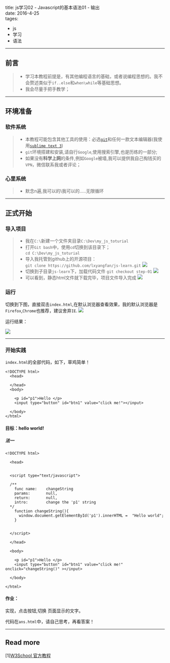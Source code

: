 title: js学习02 - Javascript的基本语法01 - 输出  
date: 2016-4-25  
tages:
- js
- 学习
- 语法
----

## 前言

>- 学习本教程前提是，有其他编程语言的基础，或者说编程思想的。我不会赘述类似于`if..else`和`when\while`等基础思想。
>- 我会尽量手把手教学；

---

## 环境准备


### 软件系统

>- 本教程可能包含其他工具的使用：必选[`git`](https://git-scm.com/downloads/guis)和任何一款文本编辑器(我使用[`sublime text 3`](https://www.sublimetext.com/3))
>- `git`环境搭建和安装,请自行`Google`,使用搜索引擎,也是历练的一部分;
>- 如果没有**科学上网**的条件,例如`Google`被墙,我可以提供我自己掏钱买的`VPN`，微信联系我或者评论；

### 心里系统

>- 默念n遍,我可以的\我可以的.....无限循环

---


## 正式开始

### 导入项目

>- 我在`C:\`新建一个文件夹目录`C:\Dev\my_js_toturial`
>- 打开`Git bash`中，使用`cd`切换到该目录下；  
`cd C:\Dev\my_js_toturial`  
>- 导入我托管到github上的开源项目：  
`git clone https://github.com/lxyangfan/js-learn.git`
![](http://7xsyqy.com2.z0.glb.clouddn.com/js-learn-2-01.png)
>- 切换到子目录`js-learn`下，加载代码文件
`git checkout step-01`
![](http://7xsyqy.com2.z0.glb.clouddn.com/js-learn-2-02.png)
>- 可以看到，静态html文件就下载完毕，项目文件导入完成
![](http://7xsyqy.com2.z0.glb.clouddn.com/js-learn-2-03.png)

### 运行

切换到下图，直接双击`index.html`,在默认浏览器查看效果，我的默认浏览器是`Firefox`,`Chrome`也推荐，建议舍弃`IE`.
![](http://7xsyqy.com2.z0.glb.clouddn.com/js-learn-2-03.png)

运行结果：  

![](http://7xsyqy.com2.z0.glb.clouddn.com/js-learn-2-04.png)

----

### 开始实践

`index.html`的全部代码，如下，草鸡简单！

```
<!DOCTYPE html>
  <head>

  </head>
  <body>

    <p id="p1">Hello </p>
    <input type="button" id="btn1" value="click me!"></input>

  </body>
</html>
```

#### 目标：hello world!

##### 法一

```
<!DOCTYPE html>

  <head>


  <script type="text/javascript">

  /**
    func name:    changeString
    params:       null,
    return:       null,
    intro:        change the 'p1' string
  */
    function changeString(){
      window.document.getElementById('p1').innerHTML =  "Hello world";
    }


  </script>

  </head>

  <body>

    <p id="p1">Hello </p>
    <input type="button" id="btn1" value="click me!" onclick="changeString()" ></input>

  </body>

</html>

```
#### 作业：

实现，点击按钮,切换 页面显示的文字。

代码在`ans.html`中，请自己思考，再看答案！

---

## Read more

[1][W3School 官方教程](http://www.w3school.com.cn/js/js_whereto.asp)









